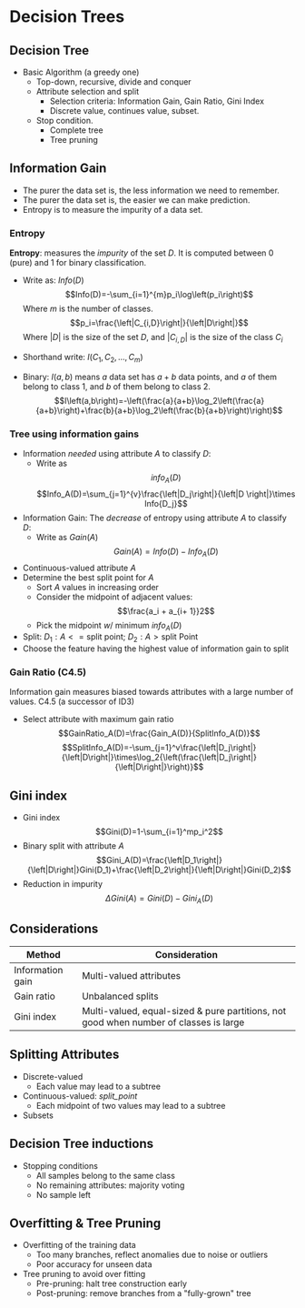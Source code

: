 # Decision Trees

## Decision Tree

* Basic Algorithm (a greedy one)
    * Top-down, recursive, divide and conquer
    * Attribute selection and split
        * Selection criteria: Information Gain, Gain Ratio, Gini Index
        * Discrete value, continues value, subset.
    * Stop condition.
        * Complete tree
        * Tree pruning

## Information Gain

* The purer the data set is, the less information we need to remember.
* The purer the data set is, the easier we can make prediction.
* Entropy is to measure the impurity of a data set.

### Entropy

**Entropy**: measures the *impurity* of the set $D$. It is computed between $0$ (pure) and $1$ for binary
classification.

* Write as: $Info(D)$ $$Info(D)=-\sum_{i=1}^{m}p_i\log\left(p_i\right)$$ Where $m$ is the number of classes.
  $$p_i=\frac{\left|C_{i,D}\right|}{\left|D\right|}$$
  Where $\left|D\right|$ is the size of the set $D$, and $\left|C_{i,D}\right|$ is the size of the class $C_i$
* Shorthand write: $I\left(C_1,C_2,\dots,C_m\right)$

* Binary: $I(a, b)$ means $a$ data set has $a+b$ data points, and $a$ of them belong to class 1, and $b$ of them belong
  to class 2.
  $$I\left(a,b\right)=-\left(\frac{a}{a+b}\log_2\left(\frac{a}{a+b}\right)+\frac{b}{a+b}\log_2\left(\frac{b}{a+b}\right)\right)$$

### Tree using information gains

* Information *needed* using attribute $A$ to classify $D$:
    * Write as $$info_A(D)$$
      $$Info_A(D)=\sum_{j=1}^{v}\frac{\left|D_j\right|}{\left|D \right|}\times Info{D_j}$$
* Information Gain: The *decrease* of
  entropy using attribute $A$ to classify $D$:
    * Write as $Gain(A)$
      $$Gain(A)=Info(D)-Info_A(D)$$
* Continuous-valued attribute $A$
* Determine the best split point for $A$
    * Sort $A$ values in increasing order
    * Consider the midpoint of adjacent values: $$\frac{a_i + a_{i+ 1}}2$$
    * Pick the midpoint $w/$ minimum $info_A(D)$
* Split: $D_1: A <= \text{split point; } D_2: A > \text{split Point}$
* Choose the feature having the highest value of
  information gain to split

### Gain Ratio (C4.5)

Information gain measures biased towards attributes with a large number of values.
C4.5 (a successor of ID3)

* Select attribute with maximum gain ratio
  $$GainRatio_A(D)=\frac{Gain_A(D)}{SplitInfo_A(D)}$$
  $$SplitInfo_A(D)=-\sum_{j=1}^v\frac{\left|D_j\right|}{\left|D\right|}\times\log_2{\left(\frac{\left|D_j\right|}{\left|D\right|}\right)}$$

## Gini index

* Gini index $$Gini(D)=1-\sum_{i=1}^mp_i^2$$
* Binary split with attribute $A$
  $$Gini_A(D)=\frac{\left|D_1\right|}{\left|D\right|}Gini(D_1)+\frac{\left|D_2\right|}{\left|D\right|}Gini(D_2)$$
* Reduction in impurity $$\Delta Gini(A)=Gini(D)-Gini_A(D)$$

## Considerations

| Method           | Consideration                                                                         |
|------------------|---------------------------------------------------------------------------------------|
| Information gain | Multi-valued attributes                                                               |
| Gain ratio       | Unbalanced splits                                                                     |
| Gini index       | Multi-valued, equal-sized & pure partitions, not good when number of classes is large |

## Splitting Attributes

* Discrete-valued
    * Each value may lead to a subtree
* Continuous-valued: *split_point*
    * Each midpoint of two values may lead to a subtree
* Subsets

## Decision Tree inductions

* Stopping conditions
    * All samples belong to the same class
    * No remaining attributes: majority voting
    * No sample left

## Overfitting & Tree Pruning

* Overfitting of the training data
    * Too many branches, reflect anomalies due to noise or outliers
    * Poor accuracy for unseen data
* Tree pruning to avoid over fitting
    * Pre-pruning: halt tree construction early
    * Post-pruning: remove branches from a "fully-grown" tree
